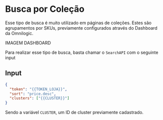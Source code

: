 # Busca por Coleção

Esse tipo de busca é muito utilizado em páginas de coleções. Estes são agrupamentos por SKUs, previamente configurados através do Dashboard da Omnilogic.

IMAGEM DASHBOARD

Para realizar esse tipo de busca, basta chamar o `SearchAPI` com o seguinte input

## Input

```json
{
  "token": "{{TOKEN_LOJA}}",
  "sort": "price.desc",
  "clusters": ["{{CLUSTER}}"]
}
```

Sendo a variável `CLUSTER`, um ID de cluster previamente cadastrado.
